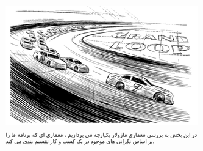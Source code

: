 ![](./Images/Pasted%20image%2020240424183428.png)

در این بخش به بررسی معماری ماژولار یکپارچه می پردازیم ، معماری ای که برنامه ما را بر اساس نگرانی های موجود در یک کسب و کار تقسیم بندی می کند.

